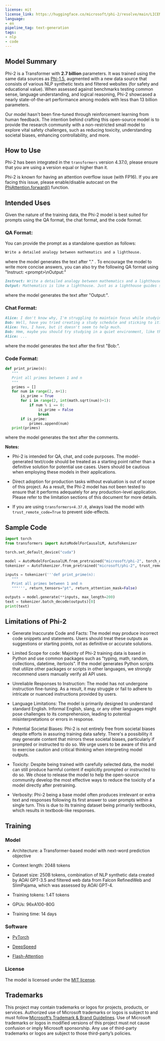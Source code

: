 ```yaml
---
license: mit
license_link: https://huggingface.co/microsoft/phi-2/resolve/main/LICENSE
language:
- en
pipeline_tag: text-generation
tags:
- nlp
- code
---
```


## Model Summary

Phi-2 is a Transformer with **2.7 billion** parameters. It was trained using the same data sources as [Phi-1.5](https://huggingface.co/microsoft/phi-1.5), augmented with a new data source that consists of various NLP synthetic texts and filtered websites (for safety and educational value). When assessed against benchmarks testing common sense, language understanding, and logical reasoning, Phi-2 showcased a nearly state-of-the-art performance among models with less than 13 billion parameters.

Our model hasn't been fine-tuned through reinforcement learning from human feedback. The intention behind crafting this open-source model is to provide the research community with a non-restricted small model to explore vital safety challenges, such as reducing toxicity, understanding societal biases, enhancing controllability, and more.

## How to Use

Phi-2 has been integrated in the `transformers` version 4.37.0, please ensure that you are using a version equal or higher than it.

Phi-2 is known for having an attention overflow issue (with FP16). If you are facing this issue, please enable/disable autocast on the [PhiAttention.forward()](https://github.com/huggingface/transformers/blob/main/src/transformers/models/phi/modeling_phi.py#L306) function.

## Intended Uses

Given the nature of the training data, the Phi-2 model is best suited for prompts using the QA format, the chat format, and the code format.

### QA Format:

You can provide the prompt as a standalone question as follows:

```markdown
Write a detailed analogy between mathematics and a lighthouse.
```
where the model generates the text after "." . 
To encourage the model to write more concise answers, you can also try the following QA format using "Instruct: \<prompt\>\nOutput:"
```markdown
Instruct: Write a detailed analogy between mathematics and a lighthouse.
Output: Mathematics is like a lighthouse. Just as a lighthouse guides ships safely to shore, mathematics provides a guiding light in the world of numbers and logic. It helps us navigate through complex problems and find solutions. Just as a lighthouse emits a steady beam of light, mathematics provides a consistent framework for reasoning and problem-solving. It illuminates the path to understanding and helps us make sense of the world around us.
```

where the model generates the text after "Output:".

### Chat Format:

```markdown
Alice: I don't know why, I'm struggling to maintain focus while studying. Any suggestions?
Bob: Well, have you tried creating a study schedule and sticking to it?
Alice: Yes, I have, but it doesn't seem to help much.
Bob: Hmm, maybe you should try studying in a quiet environment, like the library.
Alice: ...
```

where the model generates the text after the first "Bob:".

### Code Format:

```python
def print_prime(n):
   """
   Print all primes between 1 and n
   """
   primes = []
   for num in range(2, n+1):
       is_prime = True
       for i in range(2, int(math.sqrt(num))+1):
           if num % i == 0:
               is_prime = False
               break
       if is_prime:
           primes.append(num)
   print(primes)
```

where the model generates the text after the comments.

**Notes:**

* Phi-2 is intended for QA, chat, and code purposes. The model-generated text/code should be treated as a starting point rather than a definitive solution for potential use cases. Users should be cautious when employing these models in their applications.

* Direct adoption for production tasks without evaluation is out of scope of this project. As a result, the Phi-2 model has not been tested to ensure that it performs adequately for any production-level application. Please refer to the limitation sections of this document for more details.

* If you are using `transformers<4.37.0`, always load the model with `trust_remote_code=True` to prevent side-effects.

## Sample Code

```python
import torch
from transformers import AutoModelForCausalLM, AutoTokenizer

torch.set_default_device("cuda")

model = AutoModelForCausalLM.from_pretrained("microsoft/phi-2", torch_dtype="auto", trust_remote_code=True)
tokenizer = AutoTokenizer.from_pretrained("microsoft/phi-2", trust_remote_code=True)

inputs = tokenizer('''def print_prime(n):
   """
   Print all primes between 1 and n
   """''', return_tensors="pt", return_attention_mask=False)

outputs = model.generate(**inputs, max_length=200)
text = tokenizer.batch_decode(outputs)[0]
print(text)
```

## Limitations of Phi-2

* Generate Inaccurate Code and Facts: The model may produce incorrect code snippets and statements. Users should treat these outputs as suggestions or starting points, not as definitive or accurate solutions.

* Limited Scope for code: Majority of Phi-2 training data is based in Python and use common packages such as "typing, math, random, collections, datetime, itertools". If the model generates Python scripts that utilize other packages or scripts in other languages, we strongly recommend users manually verify all API uses.

* Unreliable Responses to Instruction: The model has not undergone instruction fine-tuning. As a result, it may struggle or fail to adhere to intricate or nuanced instructions provided by users.

* Language Limitations: The model is primarily designed to understand standard English. Informal English, slang, or any other languages might pose challenges to its comprehension, leading to potential misinterpretations or errors in response.

* Potential Societal Biases: Phi-2 is not entirely free from societal biases despite efforts in assuring training data safety. There's a possibility it may generate content that mirrors these societal biases, particularly if prompted or instructed to do so. We urge users to be aware of this and to exercise caution and critical thinking when interpreting model outputs.

* Toxicity: Despite being trained with carefully selected data, the model can still produce harmful content if explicitly prompted or instructed to do so. We chose to release the model to help the open-source community develop the most effective ways to reduce the toxicity of a model directly after pretraining.

* Verbosity: Phi-2 being a base model often produces irrelevant or extra text and responses following its first answer to user prompts within a single turn. This is due to its training dataset being primarily textbooks, which results in textbook-like responses.

## Training

### Model

* Architecture: a Transformer-based model with next-word prediction objective

* Context length: 2048 tokens

* Dataset size: 250B tokens, combination of NLP synthetic data created by AOAI GPT-3.5 and filtered web data from Falcon RefinedWeb and SlimPajama, which was assessed by AOAI GPT-4.

* Training tokens: 1.4T tokens

* GPUs: 96xA100-80G

* Training time: 14 days

### Software

* [PyTorch](https://github.com/pytorch/pytorch)

* [DeepSpeed](https://github.com/microsoft/DeepSpeed)

* [Flash-Attention](https://github.com/HazyResearch/flash-attention)

### License

The model is licensed under the [MIT license](https://huggingface.co/microsoft/phi-2/resolve/main/LICENSE).

## Trademarks

This project may contain trademarks or logos for projects, products, or services. Authorized use of Microsoft trademarks or logos is subject to and must follow [Microsoft’s Trademark & Brand Guidelines](https://www.microsoft.com/en-us/legal/intellectualproperty/trademarks). Use of Microsoft trademarks or logos in modified versions of this project must not cause confusion or imply Microsoft sponsorship. Any use of third-party trademarks or logos are subject to those third-party’s policies.
